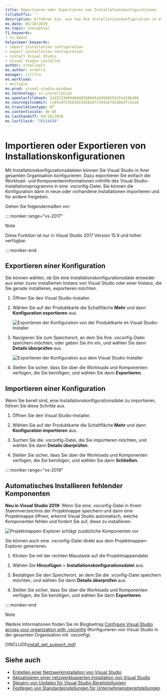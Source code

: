 ```yaml
---
title: Importieren oder Exportieren von Installationskonfigurationen
titleSuffix: ''
description: Erfahren Sie, wie Sie die Installationskonfiguration in eine Datei vom Typ „.vsconfig“ exportieren, für andere Benutzer freigeben und zum Klonen importieren.
ms.date: 05/18/2019
ms.topic: conceptual
f1_keywords:
- vs.about
helpviewer_keywords:
- import installation configuration
- export installation configuration
- install Visual Studio
- Visual Studio installer
author: ornellaalt
ms.author: ornella
manager: jillfra
ms.workload:
- multiple
ms.prod: visual-studio-windows
ms.technology: vs-installation
ms.openlocfilehash: 12d22334094b848350d44d245685532fed196389
ms.sourcegitcommit: cc841df335d1d22d281871fe41e74238d2fc52a6
ms.translationtype: HT
ms.contentlocale: de-DE
ms.lasthandoff: 03/18/2020
ms.locfileid: "76114838"
---
```

# <a name="import-or-export-installation-configurations"></a>Importieren oder Exportieren von Installationskonfigurationen

Mit Installationskonfigurationsdateien können Sie Visual Studio in Ihrer gesamten Organisation konfigurieren. Dazu exportieren Sie einfach die Workload- und Komponenteninformationen mithilfe des Visual Studio-Installationsprogramms in eine .vsconfig-Datei. Sie können die Konfiguration dann in neue oder vorhandene Installationen importieren und für andere freigeben.

Gehen Sie folgendermaßen vor:

::: moniker range="vs-2017"

> [!NOTE]
> Diese Funktion ist nur in Visual Studio 2017 Version 15.9 und höher verfügbar.

::: moniker-end

## <a name="export-a-configuration"></a>Exportieren einer Konfiguration

Sie können wählen, ob Sie eine Installationskonfigurationsdatei entweder aus einer zuvor installierten Instanz von Visual Studio oder einer Instanz, die Sie gerade installieren, exportieren möchten.

1. Öffnen Sie den Visual Studio-Installer.

1. Wählen Sie auf der Produktkarte die Schaltfläche **Mehr** und dann **Konfiguration exportieren** aus.

   ![Exportieren der Konfiguration von der Produktkarte im Visual Studio-Installer](../install/media/vs-2019/vs-installer-export-config.png)

1. Navigieren Sie zum Speicherort, an dem Sie Ihre .vsconfig-Datei speichern möchten, oder geben Sie ihn ein, und wählen Sie dann **Details überprüfen** aus.

   ![Exportieren der Konfiguration aus dem Visual Studio-Installer](../install/media/vs-2019/export-configuration-confirmation.png)

1. Stellen Sie sicher, dass Sie über die Workloads und Komponenten verfügen, die Sie benötigen, und wählen Sie dann **Exportieren**.

## <a name="import-a-configuration"></a>Importieren einer Konfiguration

Wenn Sie bereit sind, eine Installationskonfigurationsdatei zu importieren, führen Sie diese Schritte aus.

1. Öffnen Sie den Visual Studio-Installer.

1. Wählen Sie auf der Produktkarte die Schaltfläche **Mehr** und dann **Konfiguration importieren** aus.

1. Suchen Sie die .vsconfig-Datei, die Sie importieren möchten, und wählen Sie dann **Details überprüfen**.

1. Stellen Sie sicher, dass Sie über die Workloads und Komponenten verfügen, die Sie benötigen, und wählen Sie dann **Schließen**.

::: moniker range="vs-2019"

## <a name="automatically-install-missing-components"></a>Automatisches Installieren fehlender Komponenten

**Neu in Visual Studio 2019**: Wenn Sie eine .vsconfig-Datei in Ihrem Stammverzeichnis der Projektmappe speichern und dann eine Projektmappe öffnen, erkennt Visual Studio automatisch, welche Komponenten fehlen und fordert Sie auf, diese zu installieren.

![Projektmappen-Explorer schlägt zusätzliche Komponenten vor](../install/media/vs-2019/solution-explorer-config-file.png)

Sie können auch eine .vsconfig-Datei direkt aus dem Projektmappen-Explorer generieren.

1. Klicken Sie mit der rechten Maustaste auf die Projektmappendatei.

1. Wählen Sie **Hinzufügen** > **Installationskonfigurationsdatei** aus.

1. Bestätigen Sie den Speicherort, an dem Sie die .vconfig-Datei speichern möchten, und wählen Sie dann **Details überprüfen** aus.

1. Stellen Sie sicher, dass Sie über die Workloads und Komponenten verfügen, die Sie benötigen, und wählen Sie dann **Exportieren**.

::: moniker-end

> [!NOTE]
> Weitere Informationen finden Sie im Blogbeitrag [Configure Visual Studio across your organization with .vsconfig](https://devblogs.microsoft.com/setup/configure-visual-studio-across-your-organization-with-vsconfig/) (Konfigurieren von Visual Studio in der gesamten Organisation mit .vsconfig).

[!INCLUDE[install_get_support_md](includes/install_get_support_md.md)]

## <a name="see-also"></a>Siehe auch

* [Erstellen einer Netzwerkinstallation von Visual Studio](create-a-network-installation-of-visual-studio.md)
* [Aktualisieren einer netzwerkbasierten Installation von Visual Studio](update-a-network-installation-of-visual-studio.md)
* [Steuern von Updates für Visual Studio-Bereitstellungen](controlling-updates-to-visual-studio-deployments.md)
* [Festlegen von Standardeinstellungen für Unternehmensbereitstellungen](set-defaults-for-enterprise-deployments.md)
